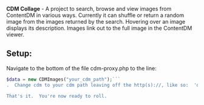**CDM Collage** - A project to search, browse and view images from ContentDM in various ways.  Currently it can shuffle or return
a random image from the images returned by the search.  Hovering over an image displays its description.
Images link out to the full image in the ContentDM viewer.

## Setup:

Navigate to the bottom of the file cdm-proxy.php to the line:
```PHP
$data = new CDMImages("your_cdm_path");```
.  Change cdm to your cdm path leaving off the http(s)://, like so:  'dc.lib.edu'.

That's it.  You're now ready to roll.